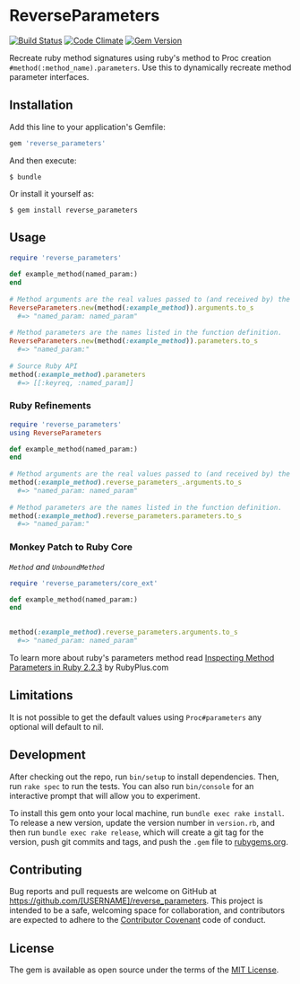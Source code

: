 # ReverseParameters

[![Build Status](https://travis-ci.org/zeisler/reverse_parameters.svg)](https://travis-ci.org/zeisler/reverse_parameters)
[![Code Climate](https://codeclimate.com/github/zeisler/active_mocker.png)](https://codeclimate.com/github/zeisler/reverse_parameters)
[![Gem Version](https://badge.fury.io/rb/reverse_parameters.svg)](http://badge.fury.io/rb/reverse_parameters)

Recreate ruby method signatures using ruby's method to Proc creation `#method(:method_name).parameters`. Use this to dynamically recreate method parameter interfaces. 

## Installation

Add this line to your application's Gemfile:

```ruby
gem 'reverse_parameters'
```

And then execute:

    $ bundle

Or install it yourself as:

    $ gem install reverse_parameters

## Usage

```ruby
require 'reverse_parameters'

def example_method(named_param:)
end
    
# Method arguments are the real values passed to (and received by) the function.
ReverseParameters.new(method(:example_method)).arguments.to_s
  #=> "named_param: named_param"
    
# Method parameters are the names listed in the function definition.
ReverseParameters.new(method(:example_method)).parameters.to_s
  #=> "named_param:"
  
# Source Ruby API
method(:example_method).parameters
  #=> [[:keyreq, :named_param]]
```

### Ruby Refinements

```ruby
require 'reverse_parameters'
using ReverseParameters

def example_method(named_param:)
end
    
# Method arguments are the real values passed to (and received by) the function.
method(:example_method).reverse_parameters_.arguments.to_s
  #=> "named_param: named_param"
    
# Method parameters are the names listed in the function definition.
method(:example_method).reverse_parameters.parameters.to_s
  #=> "named_param:"
```

### Monkey Patch to Ruby Core 

*`Method` and `UnboundMethod`*

```ruby
require 'reverse_parameters/core_ext'

def example_method(named_param:)
end
    

method(:example_method).reverse_parameters.arguments.to_s
  #=> "named_param: named_param"
```

To learn more about ruby's parameters method read [Inspecting Method Parameters in Ruby 2.2.3](https://www.rubyplus.com/articles/2721) by RubyPlus.com


## Limitations

It is not possible to get the default values using `Proc#parameters` any optional will default to nil.

## Development

After checking out the repo, run `bin/setup` to install dependencies. Then, run `rake spec` to run the tests. You can also run `bin/console` for an interactive prompt that will allow you to experiment.

To install this gem onto your local machine, run `bundle exec rake install`. To release a new version, update the version number in `version.rb`, and then run `bundle exec rake release`, which will create a git tag for the version, push git commits and tags, and push the `.gem` file to [rubygems.org](https://rubygems.org).

## Contributing

Bug reports and pull requests are welcome on GitHub at https://github.com/[USERNAME]/reverse_parameters. This project is intended to be a safe, welcoming space for collaboration, and contributors are expected to adhere to the [Contributor Covenant](contributor-covenant.org) code of conduct.


## License

The gem is available as open source under the terms of the [MIT License](http://opensource.org/licenses/MIT).

